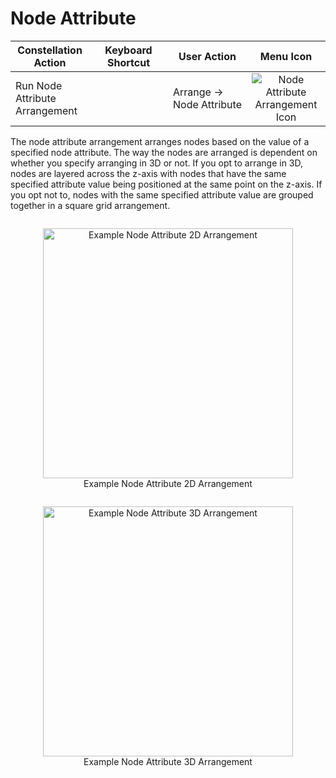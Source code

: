 # Node Attribute

<table class="table table-striped">
<colgroup>
<col style="width: 25%" />
<col style="width: 25%" />
<col style="width: 25%" />
<col style="width: 25%" />
</colgroup>
<thead>
<tr class="header">
<th>Constellation Action</th>
<th>Keyboard Shortcut</th>
<th>User Action</th>
<th style="text-align: center;">Menu Icon</th>
</tr>
</thead>
<tbody>
<tr class="odd">
<td>Run Node Attribute Arrangement</td>
<td></td>
<td>Arrange -&gt; Node Attribute</td>
<td style="text-align: center;"><img src="../ext/docs/CoreArrangementPlugins/resources/arrangeByNode.png" alt="Node Attribute Arrangement Icon" /></td>
</tr>
</tbody>
</table>

The node attribute arrangement arranges nodes based on the value of a
specified node attribute. The way the nodes are arranged is dependent on
whether you specify arranging in 3D or not. If you opt to arrange in 3D,
nodes are layered across the z-axis with nodes that have the same
specified attribute value being positioned at the same point on the
z-axis. If you opt not to, nodes with the same specified attribute value
are grouped together in a square grid arrangement.


<div style="text-align: center">
    <figure style = "display: inline-block">
        <img height=400 src="../ext/docs/CoreArrangementPlugins/resources/NodeAttribute2DArrangement.png" alt="Example Node Attribute 2D Arrangement" />
        <figcaption>Example Node Attribute 2D Arrangement</figcaption>
    </figure>
    <figure style = "display: inline-block">
        <img height=400  src="../ext/docs/CoreArrangementPlugins/resources/NodeAttribute3DArrangement.png" alt="Example Node Attribute 3D Arrangement" />
        <figcaption>Example Node Attribute 3D Arrangement</figcaption>
    </figure>
</div>